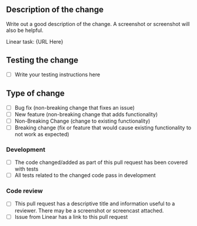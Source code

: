 ## Description of the change

Write out a good description of the change. A screenshot or screenshot will also be helpful.

Linear task: {URL Here}

## Testing the change

- [ ] Write your testing instructions here

## Type of change

- [ ] Bug fix (non-breaking change that fixes an issue)
- [ ] New feature (non-breaking change that adds functionality)
- [ ] Non-Breaking Change (change to existing functionality)
- [ ] Breaking change (fix or feature that would cause existing functionality to not work as expected)

### Development

- [ ] The code changed/added as part of this pull request has been covered with tests
- [ ] All tests related to the changed code pass in development

### Code review

- [ ] This pull request has a descriptive title and information useful to a reviewer. There may be a screenshot or screencast attached.
- [ ] Issue from Linear has a link to this pull request

